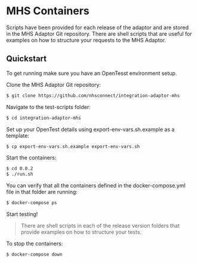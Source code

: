MHS Containers
==============
Scripts have been provided for each release of the adaptor and are stored in the MHS Adaptor Git repository. There are shell scripts that are useful for examples on how to structure your requests to the MHS Adaptor.

Quickstart
---------------
To get running make sure you have an OpenTesst environment setup.

Clone the MHS Adaptor Git repository:
```bash
$ git clone https://github.com/nhsconnect/integration-adaptor-mhs
```

Navigate to the test-scripts folder:
```bash
$ cd integration-adaptor-mhs
```

Set up your OpenTest details using export-env-vars.sh.example as a template:
```bash
$ cp export-env-vars.sh.example export-env-vars.sh
```

Start the containers:
```bash
$ cd 0.0.2
$ ./run.sh
```

You can verify that all the containers defined in the docker-compose.yml file in that folder are running:
```bash
$ docker-compose ps
```

Start testing!

> There are shell scripts in each of the release version folders that provide examples on how to structure your tests.

To stop the containers:
```bash
$ docker-compose down
```


